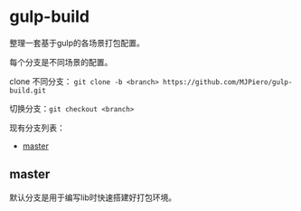 # gulp-build
整理一套基于gulp的各场景打包配置。

每个分支是不同场景的配置。

clone 不同分支： `git clone -b <branch> https://github.com/MJPiero/gulp-build.git`

切换分支：`git checkout <branch>`

现有分支列表：
- [master](https://github.com/MJPiero/gulp-build#master)

## master

默认分支是用于编写lib时快速搭建好打包环境。


